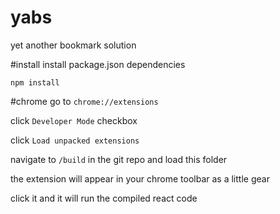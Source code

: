 # yabs
yet another bookmark solution

#install
install package.json dependencies

`npm install`

#chrome
go to `chrome://extensions`

click `Developer Mode` checkbox

click `Load unpacked extensions`

navigate to `/build` in the git repo and load this folder

the extension will appear in your chrome toolbar as a little gear

click it and it will run the compiled react code
